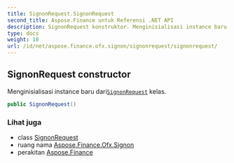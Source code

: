 ```yaml
---
title: SignonRequest.SignonRequest
second_title: Aspose.Finance untuk Referensi .NET API
description: SignonRequest konstruktor. Menginisialisasi instance baru dariSignonRequest kelas.
type: docs
weight: 10
url: /id/net/aspose.finance.ofx.signon/signonrequest/signonrequest/
---
```

## SignonRequest constructor

Menginisialisasi instance baru dari[`SignonRequest`](../) kelas.

```csharp
public SignonRequest()
```

### Lihat juga

* class [SignonRequest](../)
* ruang nama [Aspose.Finance.Ofx.Signon](../../signonrequest/)
* perakitan [Aspose.Finance](../../../)


